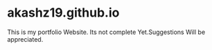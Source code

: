 # akashz19.github.io

This is my portfolio Website. Its not complete Yet.Suggestions Will be appreciated.
